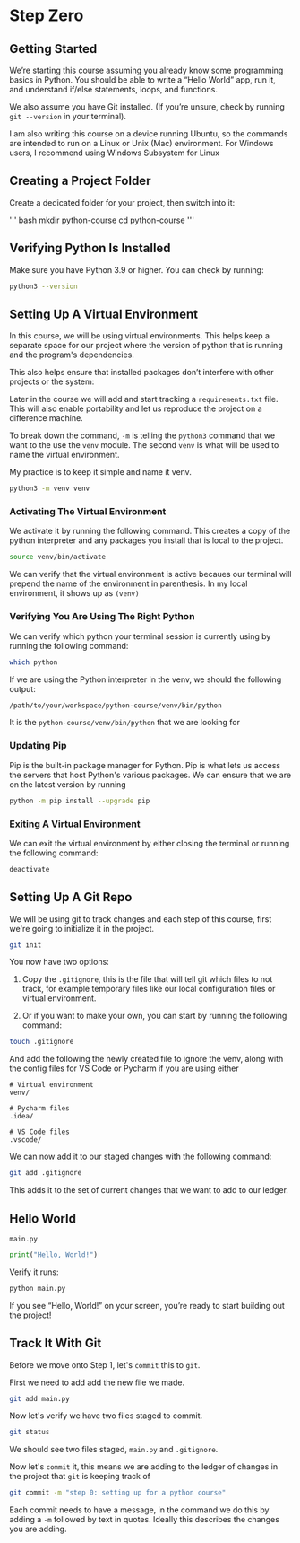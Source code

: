 # Step Zero

## Getting Started

We’re starting this course assuming you already know some programming basics in Python. You should be able to write a “Hello World” app, run it, and understand if/else statements, loops, and functions.

We also assume you have Git installed. (If you’re unsure, check by running `git --version` in your terminal).

I am also writing this course on a device running Ubuntu, so the commands are intended to run on a Linux or Unix (Mac) environment. For Windows users, I recommend using Windows Subsystem for Linux

## Creating a Project Folder

Create a dedicated folder for your project, then switch into it:

''' bash
mkdir python-course
cd python-course
'''

## Verifying Python Is Installed

Make sure you have Python 3.9 or higher. You can check by running:

```bash
python3 --version
```

## Setting Up A Virtual Environment

In this course, we will be using virtual environments. This helps keep a separate space for our project where the version of python that is running and the program's dependencies.

This also helps ensure that installed packages don’t interfere with other projects or the system:

Later in the course we will add and start tracking a `requirements.txt` file. This will also enable portability and let us reproduce the project on a difference machine.

To break down the command, `-m` is telling the `python3` command that we want to the use the `venv` module. The second `venv` is what will be used to name the virtual environment.

My practice is to keep it simple and name it venv.

```bash
python3 -m venv venv
```

### Activating The Virtual Environment

We activate it by running the following command. This creates a copy of the python interpreter and any packages you install that is local to the project.

```bash
source venv/bin/activate
```

We can verify that the virtual environment is active becaues our terminal will prepend the name of the environment in parenthesis. In my local environment, it shows up as `(venv)`

### Verifying You Are Using The Right Python

We can verify which python your terminal session is currently using by running the following command:

```bash
which python
```

If we are using the Python interpreter in the venv, we should the following output:

```bash
/path/to/your/workspace/python-course/venv/bin/python
```

It is the `python-course/venv/bin/python` that we are looking for

### Updating Pip

Pip is the built-in package manager for Python. Pip is what lets us access the servers that host Python's various packages. We can ensure that we are on the latest version by running

```bash
python -m pip install --upgrade pip
```

### Exiting A Virtual Environment

We can exit the virtual environment by either closing the terminal or running the following command:

```bash
deactivate
```

## Setting Up A Git Repo

We will be using git to track changes and each step of this course, first we're going to initialize it in the project.

```bash
git init
```

You now have two options:

1. Copy the `.gitignore`, this is the file that will tell git which files to not track, for example temporary files like our local configuration files or virtual environment.

2. Or if you want to make your own, you can start by running the following command:

```bash
touch .gitignore
```

And add the following the newly created file to ignore the venv, along with the config files for VS Code or Pycharm if you are using either

```gitignore
# Virtual environment
venv/

# Pycharm files
.idea/

# VS Code files
.vscode/
```

We can now add it to our staged changes with the following command:

```bash
git add .gitignore
```

This adds it to the set of current changes that we want to add to our ledger.

## Hello World

`main.py`

```python
print("Hello, World!")
```

Verify it runs:

```bash
python main.py
```

If you see “Hello, World!” on your screen, you’re ready to start building out the project!

## Track It With Git

Before we move onto Step 1, let's `commit` this to `git`.

First we need to add add the new file we made.

```bash
git add main.py
```

Now let's verify we have two files staged to commit.

```bash
git status
```

We should see two files staged, `main.py` and `.gitignore`.

Now let's `commit` it, this means we are adding to the ledger of changes in the project that `git` is keeping track of

```bash
git commit -m "step 0: setting up for a python course"
```

Each commit needs to have a message, in the command we do this by adding a `-m` followed by text in quotes. Ideally this describes the changes you are
adding.
